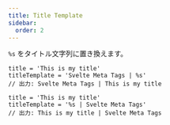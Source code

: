 ```yaml
---
title: Title Template
sidebar:
  order: 2
---
```


`%s` をタイトル文字列に置き換えます。

```
title = 'This is my title'
titleTemplate = 'Svelte Meta Tags | %s'
// 出力: Svelte Meta Tags | This is my title
```

```
title = 'This is my title'
titleTemplate = '%s | Svelte Meta Tags'
// 出力: This is my title | Svelte Meta Tags
```
